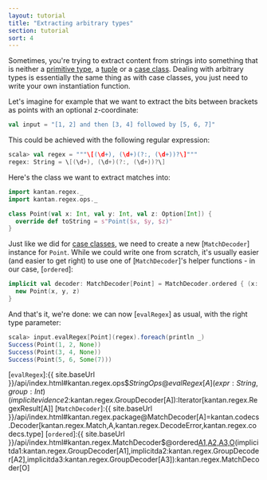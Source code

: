 ```yaml
---
layout: tutorial
title: "Extracting arbitrary types"
section: tutorial
sort: 4
---
```

Sometimes, you're trying to extract content from strings into something that is neither a
[primitive type](primitive_types.html), a [tuple](tuples.html) or a [case class](case_classes.html). Dealing with
arbitrary types is essentially the same thing as with case classes, you just need to write your own instantiation
function.

Let's imagine for example that we want to extract the bits between brackets as points with an optional z-coordinate:

```scala
val input = "[1, 2] and then [3, 4] followed by [5, 6, 7]"
```

This could be achieved with the following regular expression: 

```scala
scala> val regex = """\[(\d+), (\d+)(?:, (\d+))?\]"""
regex: String = \[(\d+), (\d+)(?:, (\d+))?\]
```

Here's the class we want to extract matches into:

```scala
import kantan.regex._
import kantan.regex.ops._

class Point(val x: Int, val y: Int, val z: Option[Int]) {
  override def toString = s"Point($x, $y, $z)"
}
```

Just like we did for [case classes](case_classes.html), we need to create a new [`MatchDecoder`] instance for `Point`.
While we could write one from scratch, it's usually easier (and easier to get right) to use one of [`MatchDecoder`]'s
helper functions - in our case, [`ordered`]:

```scala
implicit val decoder: MatchDecoder[Point] = MatchDecoder.ordered { (x: Int, y: Int, z: Option[Int]) ⇒
  new Point(x, y, z)
}
```

And that's it, we're done: we can now [`evalRegex`] as usual, with the right type parameter:

```scala
scala> input.evalRegex[Point](regex).foreach(println _)
Success(Point(1, 2, None))
Success(Point(3, 4, None))
Success(Point(5, 6, Some(7)))
```

[`evalRegex`]:{{ site.baseUrl }}/api/index.html#kantan.regex.ops$$StringOps@evalRegex[A](expr:String,group:Int)(implicitevidence$2:kantan.regex.GroupDecoder[A]):Iterator[kantan.regex.RegexResult[A]]
[`MatchDecoder`]:{{ site.baseUrl }}/api/index.html#kantan.regex.package@MatchDecoder[A]=kantan.codecs.Decoder[kantan.regex.Match,A,kantan.regex.DecodeError,kantan.regex.codecs.type]
[`ordered`]:{{ site.baseUrl }}/api/index.html#kantan.regex.MatchDecoder$@ordered[A1,A2,A3,O](f:(A1,A2,A3)=>O)(implicitda1:kantan.regex.GroupDecoder[A1],implicitda2:kantan.regex.GroupDecoder[A2],implicitda3:kantan.regex.GroupDecoder[A3]):kantan.regex.MatchDecoder[O]

